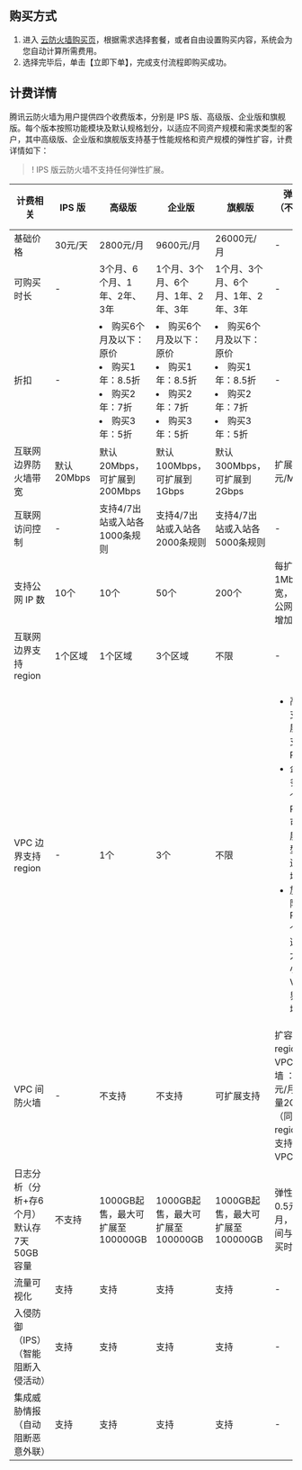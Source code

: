 
## 购买方式
1. 进入 [云防火墙购买页](https://buy.cloud.tencent.com/cfw)，根据需求选择套餐，或者自由设置购买内容，系统会为您自动计算所需费用。
2. 选择完毕后，单击【立即下单】，完成支付流程即购买成功。

## 计费详情
腾讯云防火墙为用户提供四个收费版本，分别是 IPS 版、高级版、企业版和旗舰版。每个版本按照功能模块及默认规格划分，以适应不同资产规模和需求类型的客户，其中高级版、企业版和旗舰版支持基于性能规格和资产规模的弹性扩容，计费详情如下：  
>!  IPS 版云防火墙不支持任何弹性扩展。

|计费相关| IPS 版 |高级版 | 企业版 | 旗舰版 |弹性扩展</br>（不包括 IPS 版）|
|--|---------|---------|---------|---------|---|
| 基础价格 | 30元/天|2800元/月 | 9600元/月 |26000元/月|-|
|可购买时长|-	|3个月、6个月、1年、2年、3年	|1个月、3个月、6个月、1年、2年、3年|	1个月、3个月、6个月、1年、2年、3年|-|
|折扣|-	|	<li>购买6个月及以下：原价	<li>购买1年：8.5折<li>购买2年：7折<li>购买3年：5折|<li>购买6个月及以下：原价	<li>购买1年：8.5折<li>购买2年：7折<li>购买3年：5折|<li>购买6个月及以下：原价	<li>购买1年：8.5折<li>购买2年：7折<li>购买3年：5折|-|
互联网边界防火墙带宽|默认20Mbps|默认20Mbps，可扩展到200Mbps|默认100Mbps，可扩展到1Gbps|默认300Mbps，可扩展到2Gbps|扩展带宽100元/Mpbs/月|
互联网访问控制	|-|支持4/7出站或入站各1000条规则	|支持4/7出站或入站各2000条规则	|支持4/7出站或入站各5000条规则|-|
支持公网 IP 数	|10个|10个|	50个	|200个	|每扩展1Mbps带宽，支持的公网 IP 数量增加1个|
互联网边界支持 region|1个区域|	1个区域	|3个区域|	不限	|-|
VPC 边界支持 region	|-|1个|	3个|	不限|	<ul><li>高级版不支持扩展，最大支持1个 Region。<li>企业版最多支持3个 Region，可选择扩展中、小型 VPC 边界防火墙。<li>旗舰版不限制 Region 个数，可选择扩展大、中、小型 VPC 边界防火墙。</ul>|
 VPC 间防火墙	|-|不支持|	不支持|	可扩展支持	|扩容1个 region 的 VPC 间防火墙 ： 10000元/月，吞吐量2Gbps（同一 region 最大支持5个 VPC）|
日志分析（分析+存6个月）默认存7天50GB容量	|不支持|1000GB起售，最大可扩展至100000GB|	1000GB起售，最大可扩展至100000GB	|1000GB起售，最大可扩展至100000GB|	弹性扩容：0.5元/GB/月，存储时间与版本购买时间相同|
|流量可视化|支持|支持|支持|支持|-|
|入侵防御（IPS）<br>（智能阻断入侵活动）|支持|支持|支持|支持|-|
|集成威胁情报<br>（自动阻断恶意外联）|支持|支持|支持|支持|-|
